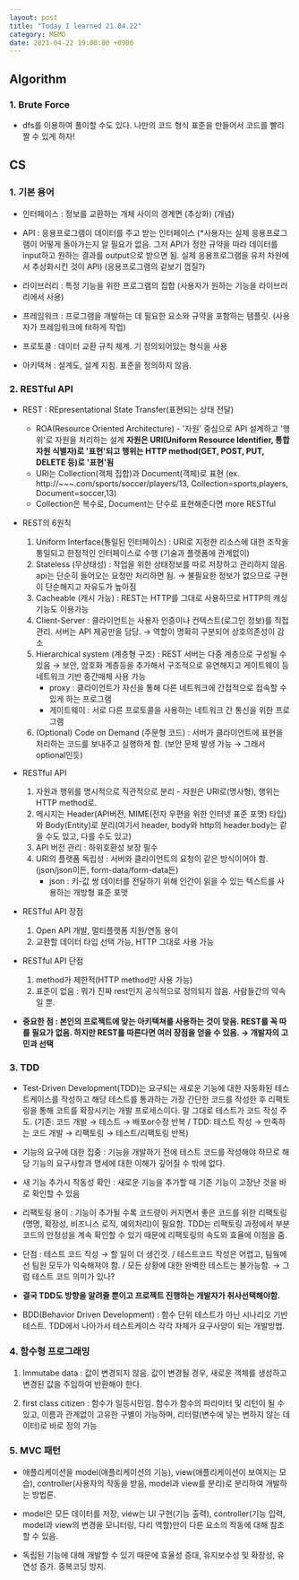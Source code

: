 ```yaml
---
layout: post
title: "Today I learned 21.04.22"
category: MEMO
date: 2021-04-22 19:00:00 +0900
---
```

## Algorithm
### 1. Brute Force
 - dfs를 이용하여 풀이할 수도 있다. 나만의 코드 형식 표준을 만들어서 코드를 빨리 짤 수 있게 하자!

## CS
### 1. 기본 용어
- 인터페이스 : 정보를 교환하는 개체 사이의 경계면 (추상화) (개념)

- API :  응용프로그램이 데이터를 주고 받는 인터페이스 (*사용자는 실제 응용프로그램이 어떻게 돌아가는지 알 필요가 없음. 그저 API가 정한 규약을 따라 데이터를 input하고 원하는 결과를 output으로 받으면 됨. 실제 응용프로그램을 유저 차원에서 추상화시킨 것이 API) (응용프로그램의 겉보기 껍질?)

- 라이브러리 : 특정 기능을 위한 프로그램의 집합 (사용자가 원하는 기능을 라이브러리에서 사용)

- 프레임워크 : 프로그램을 개발하는 데 필요한 요소와 규약을 포함하는 템플릿.  (사용자가 프레임워크에 fit하게 작업)

- 프로토콜 : 데이터 교환 규칙 체계. 기 정의되어있는 형식을 사용

- 아키텍쳐 : 설계도, 설계 지침. 표준을 정의하지 않음.

### 2. RESTful API
- REST : REpresentational State Transfer(표현되는 상태 전달)
    - ROA(Resource Oriented Architecture) - '자원' 중심으로 API 설계하고 '행위'로 자원을 처리하는 설계
    **자원은 URI(Uniform Resource Identifier, 통합 자원 식별자)로 '표현'되고 행위는 HTTP method(GET, POST, PUT, DELETE 등)로 '표현'됨**
    - URI는 Collection(객체 집합)과 Document(객체)로 표현 (ex. http://~~~.com/sports/soccer/players/13, Collection=sports,players, Document=soccer,13)
    - Collection은 복수로, Document는 단수로 표현해준다면 more RESTful

- REST의 6원칙
    1. Uniform Interface(통일된 인터페이스) : URI로 지정한 리소스에 대한 조작을 통일되고 한정적인 인터페이스로 수행 (기술과 플랫폼에 관계없이)
    2. Stateless (무상태성) : 작업을 위한 상태정보를 따로 저장하고 관리하지 않음. api는 단순히 들어오는 요청만 처리하면 됨. → 불필요한 정보가 없으므로 구현이 단순해지고 자유도가 높아짐
    3. Cacheable (캐시 가능) : REST는 HTTP를 그대로 사용하므로 HTTP의 캐싱 기능도 이용가능
    4. Client-Server : 클라이언트는 사용자 인증이나 컨텍스트(로그인 정보)를 직접 관리. 서버는 API 제공만을 담당. → 역할이 명확히 구분되어 상호의존성이 감소
    5. Hierarchical system (계층형 구조) : REST 서버는 다중 계층으로 구성될 수 있음 → 보안, 암호화 계층등을 추가해서 구조적으로 유연해지고 게이트웨이 등 네트워크 기반 중간매체 사용 가능
        - proxy : 클라이언트가 자신을 통해 다른 네트워크에 간접적으로 접속할 수 있게 하는 프로그램
        - 게이트웨이 : 서로 다른 프로토콜을 사용하는 네트워크 간 통신을 위한 프로그램
    6. (Optional) Code on Demand (주문형 코드) : 서버가 클라이언트에 표현을 처리하는 코드를 보내주고 실행하게 함. (보안 문제 발생 가능 → 그래서 optional인듯)

- RESTful API
    1. 자원과 행위를 명시적으로 직관적으로 분리 - 자원은 URI로(명사형), 행위는 HTTP method로.
    2. 메시지는 Header(API버전, MIME(전자 우편을 위한 인터넷 표준 포맷) 타입) 와 Body(Entity)로 분리(여기서 header, body와 http의 header.body는 같을 수도 있고, 다를 수도 있고)
    3. API 버전 관리 : 하위호환성 보장 필수
    4. URI의 플랫폼 독립성 : 서버와 클라이언트의 요청이 같은 방식이어야 함.(json/json이든, form-data/form-data든)
        - json : 키-값 쌍 데이터를 전달하기 위해 인간이 읽을 수 있는 텍스트를 사용하는 개방형 표준 포맷

- RESTful API 장점
    1. Open API 개발, 멀티플랫폼 지원/연동 용이
    2. 교환할 데이터 타입 선택 가능, HTTP 그대로 사용 가능

- RESTful API 단점
    1. method가 제한적(HTTP method만 사용 가능)
    2. 표준이 없음 : 뭐가 진짜 rest인지 공식적으로 정의되지 않음. 사람들간의 약속일 뿐.

- **중요한 점 : 본인의 프로젝트에 맞는 아키텍쳐를 사용하는 것이 맞음. REST를 꼭 따를 필요가 없음. 하지만 REST를 따른다면 여러 장점을 얻을 수 있음. → 개발자의 고민과 선택**

### 3. TDD
- Test-Driven Development(TDD)는 요구되는 새로운 기능에 대한 자동화된 테스트케이스를 작성하고 해당 테스트를 통과하는 가장 간단한 코드를 작성한 후 리팩토링을 통해 코트를 확장시키는 개발 프로세스이다. 말 그대로 테스트가 코드 작성 주도. (기존: 코드 개발 → 테스트 → 배포or수정 반복 / TDD: 테스트 작성 → 만족하는 코드 개발 → 리팩토링 → 테스트/리팩토링 반복)

- 기능의 요구에 대한 집중 : 기능을 개발하기 전에 테스트 코드를 작성해야 하므로 해당 기능의 요구사항과 명세에 대한 이해가 깊어질 수 밖에 없다.

- 새 기능 추가시 작동성 확인 : 새로운 기능을 추가할 때 기존 기능이 고장난 것을 바로 확인할 수 있음

- 리팩토링 용이 : 기능이 추가될 수록 코드량이 커지면서 좋은 코드를 위한 리팩토링(명명, 확장성, 비즈니스 로직, 예외처리)이 필요함. TDD는 리팩토링 과정에서 부분 코드의 안정성을 계속 확인할 수 있기 때문에 리팩토링의 속도와 효율에 이점을 줌.

- 단점 : 테스트 코드 작성 → 할 일이 더 생긴것. / 테스트코드 작성은 어렵고, 팀웤에선 팀원 모두가 익숙해져야 함. / 모든 상황에 대한 완벽한 테스트는 불가능함. → 그럼 테스트 코드 의미가 있나?

- **결국 TDD도 방향을 알려줄 뿐이고 프로젝트 진행하는 개발자가 취사선택해야함.**

- BDD(Behavior Driven Development) : 함수 단위 테스트가 아닌 시나리오 기반 테스트. TDD에서 나아가서 테스트케이스 각각 자체가 요구사양이 되는 개발방법.

### 4. 함수형 프로그래밍
1. Immutabe data : 값이 변경되지 않음. 값이 변경될 경우, 새로운 객체를 생성하고 변경된 값을 주입하여 반환해야 한다.

2. first class citizen : 함수가 일등시민임. 함수가 함수의 파라미터 및 리턴이 될 수 있고, 이름과 관계없이 고유한 구별이 가능하며, 리터럴(변수에 넣는 변하지 않는 데이터)로 바로 정의 가능

### 5. MVC 패턴

- 애플리케이션을 model(애플리케이션의 기능), view(애플리케이션이 보여지는 모습), controller(사용자의 작동을 받음, model과 view를 분리)로 분리하여 개발하는 방법론.

- model은 모든 데이터를 저장, view는 UI 구현(기능 출력), controller(기능 입력, model과 view의 변경을 모니터링, 다리 역할)만이 다른 요소의 작동에 대해 참조할 수 있음.

- 독립된 기능에 대해 개발할 수 있기 때문에 효율성 증대, 유지보수성 및 확장성, 유연성 증가. 중복코딩 방지.
